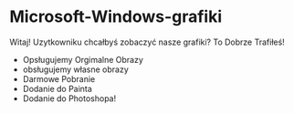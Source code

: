 # Microsoft-Windows-grafiki
Witaj! Uzytkowniku chcałbyś zobaczyć nasze grafiki? To Dobrze Trafiłeś!
- Opsługujemy Orgimalne  Obrazy
-  obsługujemy własne obrazy
- Darmowe Pobranie
- Dodanie do  Painta
- Dodanie do Photoshopa!
